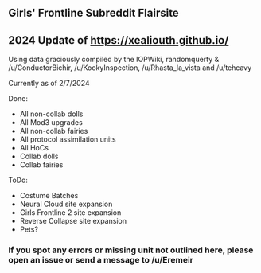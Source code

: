 ## Girls' Frontline Subreddit Flairsite
## 2024 Update of https://xealiouth.github.io/

Using data graciously compiled by the IOPWiki, randomquerty & /u/ConductorBichir, /u/KookyInspection, /u/Rhasta_la_vista and /u/tehcavy

Currently as of 2/7/2024

Done:
- All non-collab dolls
- All Mod3 upgrades
- All non-collab fairies
- All protocol assimilation units
- All HoCs
- Collab dolls
- Collab fairies

ToDo:
- Costume Batches
- Neural Cloud site expansion
- Girls Frontline 2 site expansion
- Reverse Collapse site expansion
- Pets?

### If you spot any errors or missing unit not outlined here, please open an issue or send a message to /u/Eremeir
